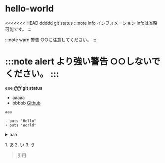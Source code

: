 # hello-world
<<<<<<< HEAD
ddddd
git status
:::note info
インフォメーション
infoは省略可能です。
:::

:::note warn
警告
○○に注意してください。
:::

:::note alert
より強い警告
○○しないでください。
:::
=======
eee
*fffff*
**git status**
- aaaaa
- bbbbb
[Github](https://github.com/Mori-wakame/hello-world)
```ruby :qiita.rb
aaa
```
```_ruby
- puts "Hello"
+ puts "World"
```
<details><summary>aaa</summary>

```rbs
puts "Hello, World"
```
</details>

1\. あ
2\. い
3\. う

>引用
